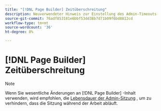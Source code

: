 ```yaml
---
title: "[!DNL Page Builder] Zeitüberschreitung"
description: Neuverwendeter Hinweis zur Einstellung des Admin-Timeouts
source-git-commit: 76adf853181e6bbf53dd38b7d71b09f6bd8812cd
workflow-type: tm+mt
source-wordcount: '36'
ht-degree: 0%

---
```


# [!DNL Page Builder] Zeitüberschreitung

>[!NOTE]
>
>Wenn Sie wesentliche Änderungen an [!DNL Page Builder] -Inhalt verwenden, wird empfohlen, die [Lebensdauer der Admin-Sitzung](../systems/security-admin.md) , um zu verhindern, dass die Sitzung während der Arbeit abläuft.
